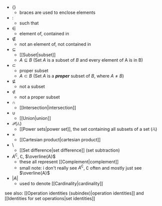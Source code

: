- $\{\}$ 
	- braces are used to enclose elements
- $:$ 
	- such that
- $\in$
	- element of, contained in
- $\notin$
	- not an element of, not contained in
- $\subseteq$
	- [[Subset|subset]]
	- $A\subseteq B$ (Set $A$ is a subset of $B$ and every element of A is in B)
- $\subset$ 
	- proper subset
	- $A\subset B$ (Set $A$ is a ***proper*** subset of $B$, where $A \neq B$)
- $\nsubseteq$
	- not a subset
- $\not\subset$
	- not a proper subset
- $\cap$
	- [[Intersection|intersection]]
- $\cup$
	- [[Union|union]]
- $\mathcal{P}(\mathbb{A})$
	- [[Power sets|power set]], the set containing all subsets of a set ($\mathbb{A}$)
- $\times$
	- [[Cartesian product|cartesian product]]
- $\setminus$
	- [[Set difference|set difference]] (set subtraction)
- $A^\complement$, $\complement$, $\overline{A}$
	- these all represent [[Complement|complement]]
	- small note: i don't really see $A^\complement$, $\complement$ often and mostly just see $\overline{A}$
- $|A|$
	- used to denote [[Cardinality|cardinality]] 

see also: [[Operation identities (subindex)|operation identities]] and [[Identities for set operations|set identities]]
